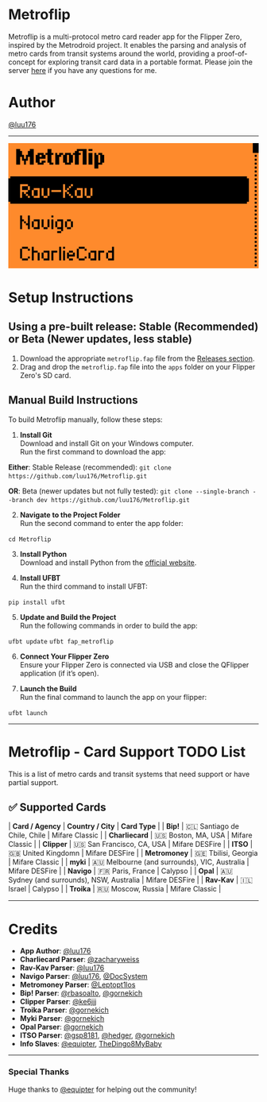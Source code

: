# Metroflip
Metroflip is a multi-protocol metro card reader app for the Flipper Zero, inspired by the Metrodroid project. It enables the parsing and analysis of metro cards from transit systems around the world, providing a proof-of-concept for exploring transit card data in a portable format. Please join the server [here](https://discord.gg/NR5hhbAXqS) if you have any questions for me.

# Author
[@luu176](https://github.com/luu176)

---

![image](screenshots/Menu-Top.png)

# Setup Instructions

## Using a pre-built release: Stable (Recommended) or Beta (Newer updates, less stable)
1. Download the appropriate `metroflip.fap` file from the [Releases section](https://github.com/luu176/Metroflip/releases).
2. Drag and drop the `metroflip.fap` file into the `apps` folder on your Flipper Zero's SD card.

## Manual Build Instructions
To build Metroflip manually, follow these steps:

1. **Install Git**  
   Download and install Git on your Windows computer.  
   Run the first command to download the app:  

**Either**:
Stable Release (recommended): 
```git clone https://github.com/luu176/Metroflip.git```

**OR**:
Beta (newer updates but not fully tested): 
```git clone --single-branch --branch dev https://github.com/luu176/Metroflip.git```

2. **Navigate to the Project Folder**  
Run the second command to enter the app folder:  

```cd Metroflip```

3. **Install Python**  
Download and install Python from the [official website](https://www.python.org).  

4. **Install UFBT**  
Run the third command to install UFBT:  

```pip install ufbt```

5. **Update and Build the Project**  
Run the following commands in order to build the app:  

```ufbt update```
```ufbt fap_metroflip```

6. **Connect Your Flipper Zero**  
Ensure your Flipper Zero is connected via USB and close the QFlipper application (if it’s open).  

7. **Launch the Build**  
Run the final command to launch the app on your flipper:  

```ufbt launch```

---

# Metroflip - Card Support TODO List

This is a list of metro cards and transit systems that need support or have partial support.

## ✅ Supported Cards

| **Card / Agency** | **Country / City** | **Card Type** |
| **Bip!** | :chile: Santiago de Chile, Chile | Mifare Classic |
| **Charliecard** | :us: Boston, MA, USA | Mifare Classic |
| **Clipper** | :us: San Francisco, CA, USA | Mifare DESFire |
| **ITSO** | :uk: United Kingdomn | Mifare DESFire |
| **Metromoney**  | :georgia: Tbilisi, Georgia | Mifare Classic |
| **myki** | :australia: Melbourne (and surrounds), VIC, Australia | Mifare DESFire |
| **Navigo** | :fr: Paris, France | Calypso |
| **Opal** | :australia: Sydney (and surrounds), NSW, Australia | Mifare DESFire |
| **Rav-Kav**  | :israel: Israel | Calypso |
| **Troika** | :ru: Moscow, Russia | Mifare Classic |


---

# Credits
- **App Author**: [@luu176](https://github.com/luu176)
- **Charliecard Parser**: [@zacharyweiss](https://github.com/zacharyweiss)
- **Rav-Kav Parser**: [@luu176](https://github.com/luu176)
- **Navigo Parser**: [@luu176](https://github.com/luu176), [@DocSystem](https://github.com/DocSystem)
- **Metromoney Parser**: [@Leptopt1los](https://github.com/Leptopt1los)
- **Bip! Parser**: [@rbasoalto](https://github.com/rbasoalto), [@gornekich](https://github.com/gornekich)
- **Clipper Parser**: [@ke6jjj](https://github.com/ke6jjj)
- **Troika Parser**: [@gornekich](https://github.com/gornekich)
- **Myki Parser**: [@gornekich](https://github.com/gornekich)
- **Opal Parser**: [@gornekich](https://github.com/gornekich)
- **ITSO Parser**: [@gsp8181](https://github.com/gsp8181), [@hedger](https://github.com/hedger), [@gornekich](https://github.com/gornekich)
- **Info Slaves**: [@equipter](https://github.com/equipter), [TheDingo8MyBaby](https://github.com/TheDingo8MyBaby)

---

### Special Thanks
Huge thanks to [@equipter](https://github.com/equipter) for helping out the community!
